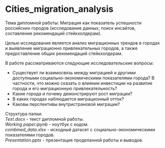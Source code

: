 # Cities_migration_analysis

Тема дипломной работы: Миграция как показатель успешности российских городов (исследование данных, поиск инсайтов, составление рекомендаций стейкхолдерам).  

Целью исследования является анализ миграционных трендов в городах и выявление миграционно привлекательных городов, а также предоставление общих рекомендаций стейкхолдерам.  

В работе рассматриваются следующие исследовательские вопросы:
 - Существует ли взаимосвязь между миграцией и другими доступными социально-экономическими  показателями города? В частности, что можно сказать о влиянии инвестиции на развитие города и его миграционную привлекательность?
 - Какие города и почему демонстрируют рост миграции? 
 - В каких городах наблюдается миграционный отток?
 - Каковы перспективы внутристрановой миграции? 
 
Структура папки:  
*Text.docx* - текст дипломной работы.  
*Working paper.ipynb* - ноутбук с кодом.  
*combined_data.xlsx* - исходный датасет с социально-экономическими показателями городов.  
*Presentation.pptx* - презентация проделанной работы и выводов.
